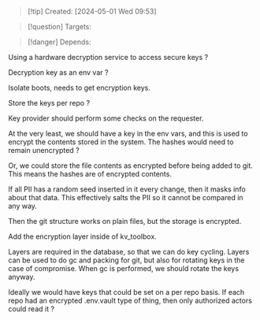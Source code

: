 
>[!tip] Created: [2024-05-01 Wed 09:53]

>[!question] Targets: 

>[!danger] Depends: 

Using a hardware decryption service to access secure keys ?

Decryption key as an env var ?

Isolate boots, needs to get encryption keys.

Store the keys per repo ?

Key provider should perform some checks on the requester.

At the very least, we should have a key in the env vars, and this is used to encrypt the contents stored in the system.  The hashes would need to remain unencrypted ?

Or, we could store the file contents as encrypted before being added to git.
This means the hashes are of encrypted contents.

If all PII has a random seed inserted in it every change, then it masks info about that data.  This effectively salts the PII so it cannot be compared in any way.

Then the git structure works on plain files, but the storage is encrypted.

Add the encryption layer inside of kv_toolbox.

Layers are required in the database, so that we can do key cycling.
Layers can be used to do gc and packing for git, but also for rotating keys in the case of compromise.  When gc is performed, we should rotate the keys anyway.

Ideally we would have keys that could be set on a per repo basis.
If each repo had an encrypted .env.vault type of thing, then only authorized actors could read it ?
